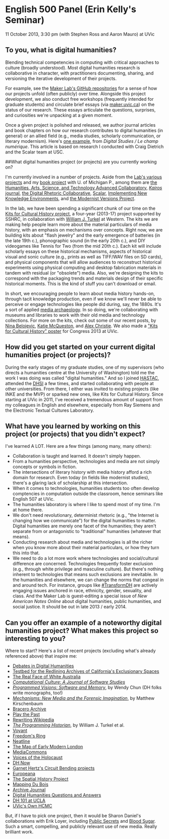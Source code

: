 # English 500 Panel (Erin Kelly's Seminar) 

11 October 2013, 3:30 pm (with Stephen Ross and Aaron Mauro) at UVic

## To you, what is digital humanities?

Blending technical competencies in computing with critical approaches to culture (broadly understood). Most digital humanities research is collaborative in character, with practitioners documenting, sharing, and versioning the iterative development of their projects. 

For example, see the [Maker Lab's GitHub repositories](https://github.com/uvicmakerlab) for a sense of how our projects unfold (often publicly) over time. Alongside this project development, we also conduct free workshops (frequently intended for graduate students) and circulate brief essays (via [maker.uvic.ca](http://maker.uvic.ca/)) on the status of our research. These essays articulate the questions, surprises, and curiosities we're unpacking at a given moment. 

Once a given project is polished and released, we author journal articles and book chapters on how our research contributes to digital humanities (in general) or an allied field (e.g., media studies, scholarly communication, or literary modernism). Here's [one example](http://www.digitalstudies.org/ojs/index.php/digital_studies/article/view/234/301), from *Digital Studies / Le champ numérique*. This article is based on research I conducted with Craig Dietrich and the Scalar team at USC.  

##What digital humanities project (or projects) are you currently working on?

I'm currently involved in a number of projects. Aside from the [Lab's various projects](http://maker.uvic.ca/projects/) and my [book project](http://www.jenterysayers.com/2011/dissertation/) with U. of Michigan P., among them are [the Humanities, Arts, Science, and Technology Advanced Collaboratory](http://www.hastac.org/), [*Kairos* journal](http://www.technorhetoric.net/), [the Digital Rhetoric Collaborative](http://www.digitalrhetoriccollaborative.org/), [Scalar](http://scalar.usc.edu/scalar/), [Implementing New Knowledge Environments](http://inke.ca/), and [the Modernist Versions Project](http://mvp.uvic.ca/).

In the lab, we have been spending a significant chunk of our time on the [Kits for Cultural History project](http://maker.uvic.ca/insight/), a four-year (2013-17) project supported by SSHRC, in collaboration with [William J. Turkel](http://williamjturkel.net/) at Western. The kits we are making help people learn more about the material particulars of media history, with an emphasis on mechanisms over concepts. Right now, we are building kits about "flash jewelry" and the early emergence of batteries (in the late 19th c.), phonographic sound (in the early 20th c.), and DIY videogames like Tennis for Two (from the mid 20th c.). Each kit will include scholarly essays on these historical mechanisms, aspects of historical visual and sonic culture (e.g., prints as well as TIFF/WAV files on SD cards), and physical components that will allow audiences to reconstruct historical experiments using physical computing and desktop fabrication materials in tandem with residual (or "obsolete") media. Also, we're designing the kits to correspond with the packaging trends and materials design of their specific historical moments. This is the kind of stuff you can't download or email.     

In short, we encouraging people to learn about media history hands-on, through tacit knowledge production, even if we know we'll never be able to perceive or engage technologies like people did during, say, the 1880s. It's a sort of applied [media archaeology](http://www.upress.umn.edu/book-division/books/digital-memory-and-the-archive). In so doing, we're collaborating with museums and libraries to work with their old media and technology collections. For more on the kits, check out some of our recent posts, by [Nina Belojevic](http://maker.uvic.ca/kit1/), [Katie McQueston](http://maker.uvic.ca/packaging/), and [Alex Christie](http://maker.uvic.ca/tennis/). We also made a ["Kits for Cultural History" poster](http://maker.uvic.ca/kitsposter/) for Congress 2013 at UVic.  

## How did you get started on your current digital humanities project (or projects)?

During the early stages of my graduate studies, one of my supervisors (who directs a humanities centre at the University of Washington) told me the work I was doing was called "digital humanities." And so I joined [HASTAC](http://www.hastac.org/), attended the [DHSI](http://dhsi.org/) a few times, and started collaborating with people at other universities. From there, I either was invited to existing projects (like INKE and the MVP) or sparked new ones, like Kits for Cultural History. Since starting at UVic in 2011, I've received a tremendous amount of support from my colleagues in English and elsewhere, especially from Ray Siemens and the Electronic Textual Cultures Laboratory. 

## What have you learned by working on this project (or projects) that you didn't expect?

I've learned A LOT. Here are a few things (among many, many others): 

* Collaboration is taught and learned. It doesn't simply happen.  
* From a humanities perspective, technologies and media are not simply concepts or symbols in fiction. 
* The intersections of literary history with media history afford a rich domain for research. Even today (in fields like modernist studies), there's a glaring lack of scholarship at this intersection. 
* When it comes to technologies, humanities students too often develop comptencies in computation outside the classroom, hence seminars like English 507 at UVic.  
* The humanities laboratory is where I like to spend most of my time. I'm at home there.  
* We don't need revolutionary, determinist rhetoric (e.g., "the Internet is changing how we communicate") for the digital humanities to matter. Digital humanities are merely one facet of the humanities; they aren't separate from or antagonistic to "traditional" humanities (whatever that means).  
* Conducting research about media and technologies is all the richer when you know more about their material particulars, or how they turn this into that.  
* We need to do a lot more work where technologies and social/cultural difference are concerned. Technologies frequently foster exclusion (e.g., through white privilege and masculine culture). But there's nothing inherent to technologies that means such exclusions are inevitable. In the humanities and elsewhere, we can change the norms that congeal in and around tech. For instance, groups like [#TransformDH](http://transformdh.org/) are actively engaging issues anchored in race, ethnicity, gender, sexuality, and class. And the Maker Lab is guest-editing a special issue of *New American Notes Online* about digital humanities, public humanities, and social justice. It should be out in late 2013 / early 2014.  

## Can you offer an example of a noteworthy digital humanities project? What makes this project so interesting to you?

Where to start? Here's a list of recent projects (excluding what's already referenced above) that inspire me: 

* [Debates in Digital Humanities](http://dhdebates.gc.cuny.edu/)
* [Testbed for the Redlining Archives of California's Exclusionary Spaces](http://salt.unc.edu/T-RACES/)
* [The Real Face of White Australia](http://invisibleaustralians.org/faces/) 
* [*Computational Culture: A Journal of Software Studies*](http://computationalculture.net/) 
* [*Programmed Visions: Software and Memory*](http://mitpress.mit.edu/books/programmed-visions), by Wendy Chun (DH folks write monographs, too!) 
* [*Mechanisms: New Media and the Forensic Imagination*](http://mitpress.mit.edu/books/mechanisms), by Matthew Kirschenbaum
* [Bracero Archive](http://braceroarchive.org/) 
* [Play the Past](http://www.playthepast.org/)
* [Rewriting Wikipedia](http://dhpoco.org/rewriting-wikipedia/) 
* [*The Programming Historian*](http://niche-canada.org/programming-historian), by William J. Turkel et al.
* [Voyant](http://voyant-tools.org/)
* [Freedom's Ring](http://freedoms-ring.org/) 
* [Neatline](http://neatline.org/) 
* [The Map of Early Modern London](http://mapoflondon.uvic.ca/) 
* [MediaCommons](http://mediacommons.futureofthebook.org/) 
* [Voices of the Holocaust](http://voices.iit.edu/) 
* [DH Now](http://digitalhumanitiesnow.org/) 
* [Garnet Hertz's Circuit Bending projects](http://www.conceptlab.com/circuitbending/) 
* [Europeana](http://www.europeana.eu/portal/) 
* [The Spatial History Project](http://www.stanford.edu/group/spatialhistory/cgi-bin/site/index.php) 
* [Mapping Du Bois](http://www.mappingdubois.org/) 
* [Archive Journal](http://www.archivejournal.net/)
* [Digital Humanities Questions and Answers](http://digitalhumanities.org/answers/) 
* [DH 101 at UCLA](http://dh101.humanities.ucla.edu/) 
* [UVic's Own HCMC](http://hcmc.uvic.ca/) 

But, if I have to pick one project, then it would be Sharon Daniel's collaborations with Erik Loyer, including [Public Secrets](http://vectors.usc.edu/issues/4/publicsecrets/) and [Blood Sugar](http://vectorsjournal.org/issues/6/bloodsugar/). Such a smart, compelling, and publicly relevant use of new media. Really brilliant work.  

